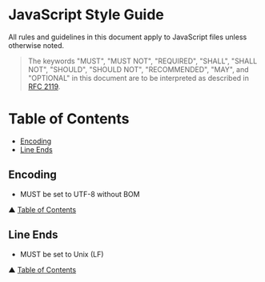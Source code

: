 # JavaScript Style Guide

All rules and guidelines in this document apply to JavaScript files unless otherwise noted.

> The keywords "MUST", "MUST NOT", "REQUIRED", "SHALL", "SHALL NOT", "SHOULD", "SHOULD NOT", "RECOMMENDED",  "MAY", and "OPTIONAL" in this document are to be interpreted as described in [RFC 2119](http://www.ietf.org/rfc/rfc2119.txt).


# Table of Contents

- [Encoding](#encoding)
- [Line Ends](#line-ends)


## Encoding

* MUST be set to UTF-8 without BOM

&#9650; [Table of Contents](#table-of-contents)


## Line Ends

* MUST be set to Unix (LF)

&#9650; [Table of Contents](#table-of-contents)